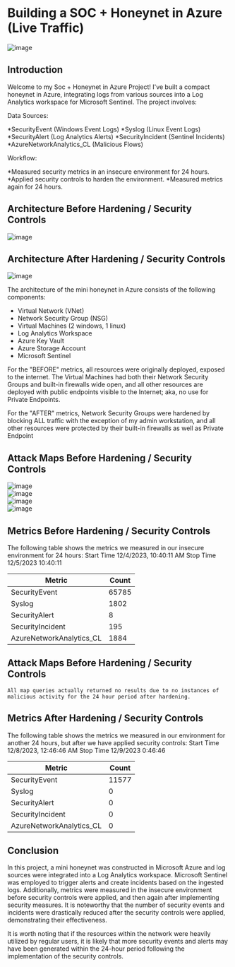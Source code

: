 # Building a SOC + Honeynet in Azure (Live Traffic)

![image](https://github.com/sMedrano101/Cloud-Soc-Honeynet/assets/60121429/2f76152b-02d2-4238-9a93-85f0cc7d0203)



## Introduction


Welcome to my Soc + Honeynet in Azure Project! I've built a compact honeynet in Azure, integrating logs from various sources into a Log Analytics workspace for Microsoft Sentinel. The project involves:

Data Sources:

*SecurityEvent (Windows Event Logs)
*Syslog (Linux Event Logs)
*SecurityAlert (Log Analytics Alerts)
*SecurityIncident (Sentinel Incidents)
*AzureNetworkAnalytics_CL (Malicious Flows)

Workflow:

*Measured security metrics in an insecure environment for 24 hours.
*Applied security controls to harden the environment.
*Measured metrics again for 24 hours.


## Architecture Before Hardening / Security Controls
![image](https://github.com/sMedrano101/Cloud-Soc-Honeynet/assets/60121429/8ab3a018-6912-4066-ad57-0f16d1e63298)


## Architecture After Hardening / Security Controls
![image](https://github.com/sMedrano101/Cloud-Soc-Honeynet/assets/60121429/9d75b355-da8a-40b8-8840-87f9aea9f85b)


The architecture of the mini honeynet in Azure consists of the following components:

- Virtual Network (VNet)
- Network Security Group (NSG)
- Virtual Machines (2 windows, 1 linux)
- Log Analytics Workspace
- Azure Key Vault
- Azure Storage Account
- Microsoft Sentinel

For the "BEFORE" metrics, all resources were originally deployed, exposed to the internet. The Virtual Machines had both their Network Security Groups and built-in firewalls wide open, and all other resources are deployed with public endpoints visible to the Internet; aka, no use for Private Endpoints.

For the "AFTER" metrics, Network Security Groups were hardened by blocking ALL traffic with the exception of my admin workstation, and all other resources were protected by their built-in firewalls as well as Private Endpoint

## Attack Maps Before Hardening / Security Controls

![image](https://github.com/sMedrano101/Cloud-Soc-Honeynet/assets/60121429/3f4aeb20-f39c-4015-97f9-f63f00bb4ec4)<br>
![image](https://github.com/sMedrano101/Cloud-Soc-Honeynet/assets/60121429/229c8e6b-54df-4492-a1a0-24aba013bf4a)<br>
![image](https://github.com/sMedrano101/Cloud-Soc-Honeynet/assets/60121429/112f0ebb-996d-4d99-ae6b-8eb62ccb4645)<br>
![image](https://github.com/sMedrano101/Cloud-Soc-Honeynet/assets/60121429/19a0bfe5-6ea3-4aec-ad3f-504fe1c0af44)<br>


## Metrics Before Hardening / Security Controls

The following table shows the metrics we measured in our insecure environment for 24 hours:
Start Time 12/4/2023, 10:40:11 AM
Stop Time 12/5/2023 10:40:11

| Metric                   | Count
| ------------------------ | -----
| SecurityEvent            | 65785
| Syslog                   | 1802
| SecurityAlert            | 8
| SecurityIncident         | 195
| AzureNetworkAnalytics_CL | 1884

## Attack Maps Before Hardening / Security Controls

```All map queries actually returned no results due to no instances of malicious activity for the 24 hour period after hardening.```

## Metrics After Hardening / Security Controls

The following table shows the metrics we measured in our environment for another 24 hours, but after we have applied security controls:
Start Time 12/8/2023, 12:46:46 AM
Stop Time	12/9/2023 0:46:46

| Metric                   | Count
| ------------------------ | -----
| SecurityEvent            | 11577
| Syslog                   | 0
| SecurityAlert            | 0
| SecurityIncident         | 0
| AzureNetworkAnalytics_CL | 0

## Conclusion

In this project, a mini honeynet was constructed in Microsoft Azure and log sources were integrated into a Log Analytics workspace. Microsoft Sentinel was employed to trigger alerts and create incidents based on the ingested logs. Additionally, metrics were measured in the insecure environment before security controls were applied, and then again after implementing security measures. It is noteworthy that the number of security events and incidents were drastically reduced after the security controls were applied, demonstrating their effectiveness.

It is worth noting that if the resources within the network were heavily utilized by regular users, it is likely that more security events and alerts may have been generated within the 24-hour period following the implementation of the security controls.
